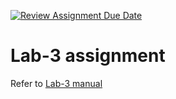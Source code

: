 [![Review Assignment Due Date](https://classroom.github.com/assets/deadline-readme-button-24ddc0f5d75046c5622901739e7c5dd533143b0c8e959d652212380cedb1ea36.svg)](https://classroom.github.com/a/pUljeY2K)
# Lab-3 assignment

Refer to [Lab-3 manual](https://nju-cn-course.gitbook.io/nju-computer-network-lab-manual/ipv4-router/lab-3)
